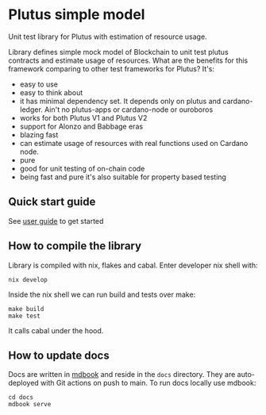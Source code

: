 Plutus simple model
====================================================

Unit test library for Plutus with estimation of resource usage.

Library defines simple mock model of Blockchain to unit test plutus contracts
and estimate usage of resources. What are the benefits for this framework comparing
to other test frameworks for Plutus? It's:

* easy to use
* easy to think about
* it has minimal dependency set. It depends only on plutus and cardano-ledger.
    Ain't no plutus-apps or cardano-node or ouroboros
* works for both Plutus V1 and Plutus V2
* support for Alonzo and Babbage eras
* blazing fast
* can estimate usage of resources with real functions used on Cardano node.
* pure
* good for unit testing of on-chain code
* being fast and pure it's also suitable for property based testing

## Quick start guide

See [user guide](https://mlabs-haskell.github.io/plutus-simple-model/) to get started

## How to compile the library

Library is compiled with nix, flakes and cabal. Enter developer nix shell with:

```
nix develop
```

Inside the nix shell we can run build and tests over make:

```
make build
make test
```

It calls cabal under the hood.

## How to update docs

Docs are written in [mdbook](https://github.com/rust-lang/mdBook) and reside in the `docs` directory.
They are auto-deployed with Git actions on push to main. To run docs locally use mdbook:

```
cd docs
mdbook serve
```
